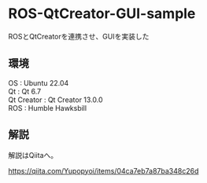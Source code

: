 # ROS-QtCreator-GUI-sample

ROSとQtCreatorを連携させ、GUIを実装した

## 環境

OS : Ubuntu 22.04  
Qt : Qt 6.7  
Qt Creator : Qt Creator 13.0.0  
ROS : Humble Hawksbill  

## 解説

解説はQiitaへ。

https://qiita.com/Yupopyoi/items/04ca7eb7a87ba348c26d


